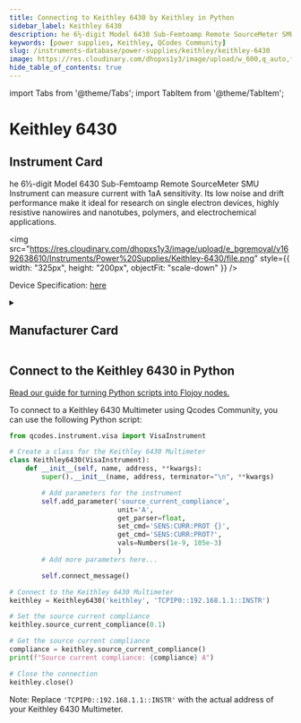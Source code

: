 ```yaml
---
title: Connecting to Keithley 6430 by Keithley in Python
sidebar_label: Keithley 6430
description: he 6½-digit Model 6430 Sub-Femtoamp Remote SourceMeter SMU Instrument can measure current with 1aA sensitivity. Its low noise and drift performance make it ideal for research on single electron devices, highly resistive nanowires and nanotubes, polymers, and electrochemical applications.
keywords: [power supplies, Keithley, QCodes Community]
slug: /instruments-database/power-supplies/keithley/keithley-6430
image: https://res.cloudinary.com/dhopxs1y3/image/upload/w_600,q_auto,f_auto/e_bgremoval/v1692638610/Instruments/Power%20Supplies/Keithley-6430/file.jpg
hide_table_of_contents: true
---
```


import Tabs from '@theme/Tabs';
import TabItem from '@theme/TabItem';

# Keithley 6430

## Instrument Card

<div className="flex">

<div>

he 6½-digit Model 6430 Sub-Femtoamp Remote SourceMeter SMU Instrument can measure current with 1aA sensitivity. Its low noise and drift performance make it ideal for research on single electron devices, highly resistive nanowires and nanotubes, polymers, and electrochemical applications.

</div>

<img src="https://res.cloudinary.com/dhopxs1y3/image/upload/e_bgremoval/v1692638610/Instruments/Power%20Supplies/Keithley-6430/file.png" style={{ width: "325px", height: "200px", objectFit: "scale-down" }} />

</div>

<div className="flex text-center">

<p>Device Specification: <a target="\_blank" href="https://download.tek.com/datasheet/6430.pdf">here</a></p>

</div>

<details style={{ marginTop: "15px"}}>
<summary><h2>Manufacturer Card</h2></summary>

<img src="https://res.cloudinary.com/dhopxs1y3/image/upload/v1692806202/Instruments/Vendor%20Logos/Keithley.png" style={{ width: "100%", height: "170px",objectFit: "scale-down" }} />

Keithley Instruments is a measurement and instrument company headquartered in Solon, Ohio, that develops, manufactures, markets, and sells data acquisition products, as well as complete systems for high-volume production and assembly testing.

<ul>
  <li>Headquarters: Cleveland, Ohio, United States</li>
  <li>Yearly Revenue (millions, USD): 110.6</li>
  <li>Vendor Website: <a href="https://www.tek.com/en">here</a></li>
</ul>
</details>

## Connect to the Keithley 6430 in Python

[Read our guide for turning Python scripts into Flojoy nodes.](https://docs.flojoy.ai/custom-nodes/creating-custom-node/)
<Tabs>
<TabItem value="QCodes Community" label="QCodes Community">

To connect to a Keithley 6430 Multimeter using Qcodes Community, you can use the following Python script:

```python
from qcodes.instrument.visa import VisaInstrument

# Create a class for the Keithley 6430 Multimeter
class Keithley6430(VisaInstrument):
    def __init__(self, name, address, **kwargs):
        super().__init__(name, address, terminator="\n", **kwargs)

        # Add parameters for the instrument
        self.add_parameter('source_current_compliance',
                           unit='A',
                           get_parser=float,
                           set_cmd='SENS:CURR:PROT {}',
                           get_cmd='SENS:CURR:PROT?',
                           vals=Numbers(1e-9, 105e-3)
                           )
        # Add more parameters here...

        self.connect_message()

# Connect to the Keithley 6430 Multimeter
keithley = Keithley6430('keithley', 'TCPIP0::192.168.1.1::INSTR')

# Set the source current compliance
keithley.source_current_compliance(0.1)

# Get the source current compliance
compliance = keithley.source_current_compliance()
print(f"Source current compliance: {compliance} A")

# Close the connection
keithley.close()
```

Note: Replace `'TCPIP0::192.168.1.1::INSTR'` with the actual address of your Keithley 6430 Multimeter.

</TabItem>
</Tabs>